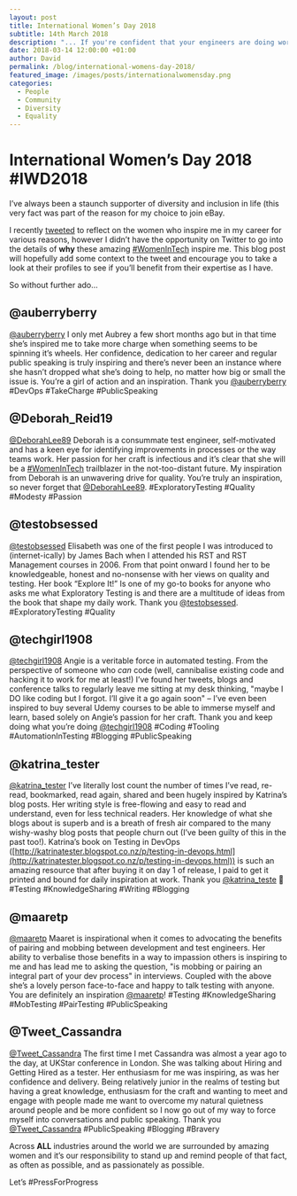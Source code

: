 ```yaml
---
layout: post
title: International Women’s Day 2018
subtitle: 14th March 2018
description: "... If you're confident that your engineers are doing work to a standard where the risks to their work are low enough for your risk appetite, and you're happy for them to learn quality and testing practices on the job, I sincerely see no reason for you to have quality folks on your team..."
date: 2018-03-14 12:00:00 +01:00
author: David
permalink: /blog/international-womens-day-2018/
featured_image: /images/posts/internationalwomensday.png
categories:
  - People
  - Community
  - Diversity
  - Equality
---
```

# International Women’s Day 2018 #IWD2018

I’ve always been a staunch supporter of diversity and inclusion in life (this very fact was part of the reason for my choice to join eBay.

I recently [tweeted](https://twitter.com/TheTestingMuse/status/971677662090493952) to reflect on the women who inspire me in my career for various reasons, however I didn’t have the opportunity on Twitter to go into the details of **why** these amazing [#WomenInTech](https://twitter.com/hashtag/womenintech) inspire me. This blog post will hopefully add some context to the tweet and encourage you to take a look at their profiles to see if you’ll benefit from their expertise as I have.

So without further ado...

## @auberryberry

[@auberryberry](https://twitter.com/auberryberry)
I only met Aubrey a few short months ago but in that time she’s inspired me to take more charge when something seems to be spinning it’s wheels. Her confidence, dedication to her career and regular public speaking is truly inspiring and there’s never been an instance where she hasn’t dropped what she’s doing to help, no matter how big or small the issue is. You’re a girl of action and an inspiration. Thank you  [@auberryberry](https://twitter.com/auberryberry)  #DevOps #TakeCharge #PublicSpeaking

## @Deborah_Reid19

[@DeborahLee89](https://twitter.com/deborah_reid19)
Deborah is a consummate test engineer, self-motivated and has a keen eye for identifying improvements in processes or the way teams work. Her passion for her craft is infectious and it’s clear that she will be a [#WomenInTech](https://twitter.com/hashtag/womenintech)  trailblazer in the not-too-distant future. My inspiration from Deborah is an unwavering drive for quality. You’re truly an inspiration, so never forget that [@DeborahLee89](https://twitter.com/deborahlee89). #ExploratoryTesting #Quality #Modesty #Passion

## @testobsessed

[@testobsessed](https://twitter.com/testobsessed)
Elisabeth was one of the first people I was introduced to (internet-ically) by James Bach when I attended his RST and RST Management courses in 2006. From that point onward I found her to be knowledgeable, honest and no-nonsense with her views on quality and testing. Her book “Explore It!” Is one of my go-to books for anyone who asks me what Exploratory Testing is and there are a multitude of ideas from the book that shape my daily work. Thank you [@testobsessed](https://twitter.com/testobsessed). #ExploratoryTesting #Quality

## @techgirl1908

[@techgirl1908](https://twitter.com/techgirl1908)
Angie is a veritable force in automated testing. From the perspective of someone who *can* code (well, cannibalise existing code and hacking it to work for me at least!) I’ve found her tweets, blogs and conference talks to regularly leave me sitting at my desk thinking, "maybe I DO like coding but I forgot. I’ll give it a go again soon" – I’ve even been inspired to buy several Udemy courses to be able to immerse myself and learn, based solely on Angie’s passion for her craft. Thank you and keep doing what you’re doing [@techgirl1908](https://twitter.com/techgirl1908) #Coding #Tooling #AutomationInTesting #Blogging #PublicSpeaking

## @katrina_tester

[@katrina_tester](https://twitter.com/katrina_tester)
I’ve literally lost count the number of times I’ve read, re-read, bookmarked, read again, shared and been hugely inspired by Katrina’s blog posts. Her writing style is free-flowing and easy to read and understand, even for less technical readers. Her knowledge of what she blogs about is superb and is a breath of fresh air compared to the many wishy-washy blog posts that people churn out (I’ve been guilty of this in the past too!). Katrina’s book on Testing in DevOps ([http://katrinatester.blogspot.co.nz/p/testing-in-devops.html](http://katrinatester.blogspot.co.nz/p/testing-in-devops.html)) is such an amazing resource that after buying it on day 1 of release, I paid to get it printed and bound for daily inspiration at work. Thank you [@katrina_teste](https://twitter.com/katrina_tester) 🙂 #Testing #KnowledgeSharing #Writing #Blogging

## @maaretp

[@maaretp](https://twitter.com/maaretp)
Maaret is inspirational when it comes to advocating the benefits of pairing and mobbing between development and test engineers. Her ability to verbalise those benefits in a way to impassion others is inspiring to me and has lead me to asking the question, "is mobbing or pairing an integral part of your dev process" in interviews. Coupled with the above she’s a lovely person face-to-face and happy to talk testing with anyone. You are definitely an inspiration [@maaretp](https://twitter.com/maaretp)! #Testing #KnowledgeSharing #MobTesting #PairTesting #PublicSpeaking

## @Tweet_Cassandra

[@Tweet_Cassandra](https://twitter.com/tweet_cassandra)
The first time I met Cassandra was almost a year ago to the day, at UKStar conference in London. She was talking about Hiring and Getting Hired as a tester. Her enthusiasm for me was inspiring, as was her confidence and delivery. Being relatively junior in the realms of testing but having a great knowledge, enthusiasm for the craft and wanting to meet and engage with people made me want to overcome my natural quietness around people and be more confident so I now go out of my way to force myself into conversations and public speaking. Thank you  [@Tweet_Cassandra](https://twitter.com/tweet_cassandra) #PublicSpeaking #Blogging #Bravery
 
Across **ALL** industries around the world we are surrounded by amazing women and it’s our responsibility to stand up and remind people of that fact, as often as possible, and as passionately as possible.

Let’s #PressForProgress